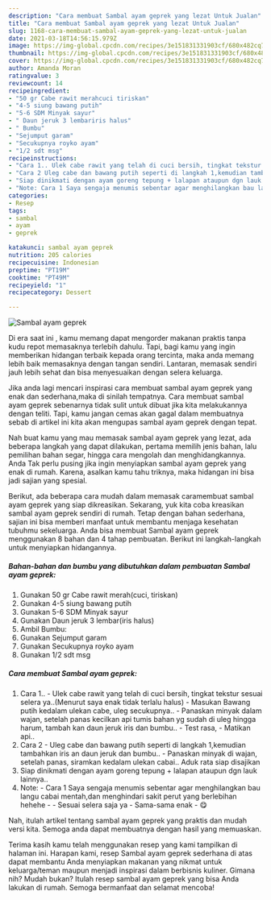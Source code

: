 ```yaml
---
description: "Cara membuat Sambal ayam geprek yang lezat Untuk Jualan"
title: "Cara membuat Sambal ayam geprek yang lezat Untuk Jualan"
slug: 1168-cara-membuat-sambal-ayam-geprek-yang-lezat-untuk-jualan
date: 2021-03-18T14:56:15.979Z
image: https://img-global.cpcdn.com/recipes/3e151831331903cf/680x482cq70/sambal-ayam-geprek-foto-resep-utama.jpg
thumbnail: https://img-global.cpcdn.com/recipes/3e151831331903cf/680x482cq70/sambal-ayam-geprek-foto-resep-utama.jpg
cover: https://img-global.cpcdn.com/recipes/3e151831331903cf/680x482cq70/sambal-ayam-geprek-foto-resep-utama.jpg
author: Amanda Moran
ratingvalue: 3
reviewcount: 14
recipeingredient:
- "50 gr Cabe rawit merahcuci tiriskan"
- "4-5 siung bawang putih"
- "5-6 SDM Minyak sayur"
- " Daun jeruk 3 lembariris halus"
- " Bumbu"
- "Sejumput garam"
- "Secukupnya royko ayam"
- "1/2 sdt msg"
recipeinstructions:
- "Cara 1.. Ulek cabe rawit yang telah di cuci bersih, tingkat tekstur sesuai selera ya..(Menurut saya enak tidak terlalu halus)  Masukan Bawang putih kedalam ulekan cabe, uleg secukupnya.. Panaskan minyak dalam wajan, setelah panas kecilkan api tumis bahan yg sudah di uleg hingga harum, tambah kan daun jeruk iris dan bumbu..  Test rasa,  Matikan api.."
- "Cara 2 Uleg cabe dan bawang putih seperti di langkah 1,kemudian tambahkan iris an daun jeruk dan bumbu..  Panaskan minyak di wajan, setelah panas, siramkan kedalam ulekan cabai.. Aduk rata siap disajikan"
- "Siap dinikmati dengan ayam goreng tepung + lalapan ataupun dgn lauk lainnya.."
- "Note: Cara 1 Saya sengaja menumis sebentar agar menghilangkan bau langu cabai mentah,dan menghindari sakit perut yang berlebihan hehehe   Sesuai selera saja ya  Sama-sama enak 😋"
categories:
- Resep
tags:
- sambal
- ayam
- geprek

katakunci: sambal ayam geprek 
nutrition: 205 calories
recipecuisine: Indonesian
preptime: "PT19M"
cooktime: "PT49M"
recipeyield: "1"
recipecategory: Dessert

---
```



![Sambal ayam geprek](https://img-global.cpcdn.com/recipes/3e151831331903cf/680x482cq70/sambal-ayam-geprek-foto-resep-utama.jpg)

Di era  saat ini , kamu memang dapat mengorder makanan praktis tanpa kudu repot memasaknya terlebih dahulu. Tapi, bagi kamu yang ingin memberikan hidangan terbaik kepada orang tercinta, maka anda memang lebih baik memasaknya dengan tangan sendiri. Lantaran, memasak sendiri jauh lebih sehat dan bisa menyesuaikan dengan selera keluarga.

Jika anda lagi mencari inspirasi cara membuat sambal ayam geprek yang enak dan sederhana,maka di sinilah tempatnya. Cara membuat sambal ayam geprek  sebenarnya tidak sulit untuk dibuat jika kita melakukannya dengan teliti. Tapi, kamu jangan cemas akan gagal dalam membuatnya 
sebab di artikel ini kita akan mengupas sambal ayam geprek dengan tepat.  



Nah buat kamu yang mau memasak sambal ayam geprek yang lezat, ada beberapa langkah yang dapat dilakukan, pertama memilih jenis bahan, lalu pemilihan bahan segar, hingga cara mengolah dan menghidangkannya. Anda Tak perlu pusing jika ingin menyiapkan sambal ayam geprek yang enak di rumah. Karena, asalkan kamu  tahu triknya, maka hidangan ini bisa jadi sajian yang spesial.

Berikut, ada beberapa cara mudah dalam memasak caramembuat sambal ayam geprek yang siap dikreasikan. Sekarang, yuk kita coba kreasikan sambal ayam geprek sendiri di rumah. Tetap dengan bahan sederhana, sajian ini bisa memberi manfaat untuk membantu menjaga kesehatan tubuhmu sekeluarga. Anda bisa membuat Sambal ayam geprek menggunakan 8 bahan dan 4 tahap pembuatan. Berikut ini langkah-langkah untuk menyiapkan hidangannya.

<!--inarticleads1-->

##### Bahan-bahan dan bumbu yang dibutuhkan dalam pembuatan Sambal ayam geprek:

1. Gunakan 50 gr Cabe rawit merah(cuci, tiriskan)
1. Gunakan 4-5 siung bawang putih
1. Gunakan 5-6 SDM Minyak sayur
1. Gunakan  Daun jeruk 3 lembar(iris halus)
1. Ambil  Bumbu:
1. Gunakan Sejumput garam
1. Gunakan Secukupnya royko ayam
1. Gunakan 1/2 sdt msg




<!--inarticleads2-->

##### Cara membuat Sambal ayam geprek:

1. Cara 1.. - Ulek cabe rawit yang telah di cuci bersih, tingkat tekstur sesuai selera ya..(Menurut saya enak tidak terlalu halus)  - Masukan Bawang putih kedalam ulekan cabe, uleg secukupnya.. - Panaskan minyak dalam wajan, setelah panas kecilkan api tumis bahan yg sudah di uleg hingga harum, tambah kan daun jeruk iris dan bumbu..  - Test rasa,  - Matikan api..
1. Cara 2 - Uleg cabe dan bawang putih seperti di langkah 1,kemudian tambahkan iris an daun jeruk dan bumbu..  - Panaskan minyak di wajan, setelah panas, siramkan kedalam ulekan cabai.. Aduk rata siap disajikan
1. Siap dinikmati dengan ayam goreng tepung + lalapan ataupun dgn lauk lainnya..
1. Note: - Cara 1 Saya sengaja menumis sebentar agar menghilangkan bau langu cabai mentah,dan menghindari sakit perut yang berlebihan hehehe  -  - Sesuai selera saja ya  - Sama-sama enak - 😋




Nah, itulah artikel tentang  sambal ayam geprek  yang praktis dan mudah versi kita. Semoga anda dapat membuatnya dengan hasil yang memuaskan. 

Terima kasih kamu telah menggunakan resep yang kami tampilkan di halaman ini. Harapan kami, resep  Sambal ayam geprek sederhana di atas dapat membantu Anda menyiapkan makanan yang nikmat untuk keluarga/teman maupun menjadi inspirasi dalam berbisnis kuliner. Gimana nih? Mudah bukan? Itulah resep sambal ayam geprek yang bisa Anda lakukan di rumah. Semoga bermanfaat dan selamat mencoba!

